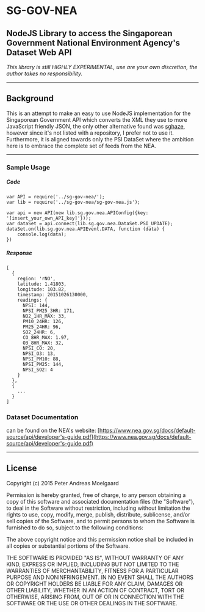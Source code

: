 # SG-GOV-NEA
## NodeJS Library to access the Singaporean Government National Environment Agency's Dataset Web API

*This library is still HIGHLY EXPERIMENTAL, use are your own discretion, the author takes no responsibility.*

---

## Background
This is an attempt to make an easy to use NodeJS implementation for the Singaporean Government API which converts the XML they use to more JavaScript friendly JSON, the only other alternative found was [sghaze](https://www.npmjs.com/package/node-sghaze), however since it's not listed with a repository, I prefer not to use it. Furthermore, it is aligned towards only the PSI DataSet where the ambition here is to embrace the complete set of feeds from the NEA.


---

### Sample Usage

##### Code

	var API = require('../sg-gov-nea/');
	var lib = require('../sg-gov-nea/sg-gov-nea.js');

	var api = new API(new lib.sg.gov.nea.APIConfig({key: '[insert_your_own_API_key]'}));
	var dataSet = api.connect(lib.sg.gov.nea.DataSet.PSI_UPDATE);
	dataSet.on(lib.sg.gov.nea.APIEvent.DATA, function (data) {
	    console.log(data);
	})

##### Response

	[
	  {
	    region: 'rNO',
	    latitude: 1.41803,
	    longitude: 103.82,
	    timestamp: 20151026130000,
	    readings: {
	      NPSI: 144,
	      NPSI_PM25_3HR: 171,
	      NO2_1HR_MAX: 33,
	      PM10_24HR: 126,
	      PM25_24HR: 96,
	      SO2_24HR: 6,
	      CO_8HR_MAX: 1.97,
	      O3_8HR_MAX: 32,
	      NPSI_CO: 20,
	      NPSI_O3: 13,
	      NPSI_PM10: 88,
	      NPSI_PM25: 144,
	      NPSI_SO2: 4
	    }
	  },
	  {
	    ...
	  }
	]
	
### Dataset Documentation
can be found on the NEA's website:
[https://www.nea.gov.sg/docs/default-source/api/developer's-guide.pdf](https://www.nea.gov.sg/docs/default-source/api/developer's-guide.pdf)

---

## License

Copyright (c) 2015 Peter Andreas Moelgaard

Permission is hereby granted, free of charge, to any person obtaining a copy
of this software and associated documentation files (the "Software"), to deal
in the Software without restriction, including without limitation the rights
to use, copy, modify, merge, publish, distribute, sublicense, and/or sell
copies of the Software, and to permit persons to whom the Software is
furnished to do so, subject to the following conditions:

The above copyright notice and this permission notice shall be included in
all copies or substantial portions of the Software.

THE SOFTWARE IS PROVIDED "AS IS", WITHOUT WARRANTY OF ANY KIND, EXPRESS OR
IMPLIED, INCLUDING BUT NOT LIMITED TO THE WARRANTIES OF MERCHANTABILITY,
FITNESS FOR A PARTICULAR PURPOSE AND NONINFRINGEMENT. IN NO EVENT SHALL THE
AUTHORS OR COPYRIGHT HOLDERS BE LIABLE FOR ANY CLAIM, DAMAGES OR OTHER
LIABILITY, WHETHER IN AN ACTION OF CONTRACT, TORT OR OTHERWISE, ARISING FROM,
OUT OF OR IN CONNECTION WITH THE SOFTWARE OR THE USE OR OTHER DEALINGS IN
THE SOFTWARE.